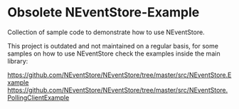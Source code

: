 Obsolete NEventStore-Example
============================

Collection of sample code to demonstrate how to use NEventStore.

This project is outdated and not maintained on a regular basis, for some samples on how to use NEventStore check
the examples inside the main library: 

https://github.com/NEventStore/NEventStore/tree/master/src/NEventStore.Example
https://github.com/NEventStore/NEventStore/tree/master/src/NEventStore.PollingClientExample
